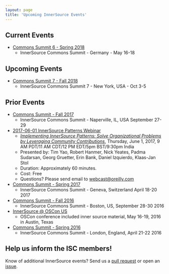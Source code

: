 ```yaml
---
layout: page
title: 'Upcoming InnerSource Events'
---
```


## Current Events
* [Commons Summit 6 - Spring 2018](isc-spring-2018)
    - InnerSource Commons Summit - Germany - May 16-18

## Upcoming Events
* [Commons Summit 7 - Fall 2018](isc-fall-2018)
   - InnerSource Commons Summit 7 - New York, USA - Oct 3-5

## Prior Events

* [Commons Summit - Fall 2017](isc-fall-2017)
    - InnerSource Commons Summit - Naperville, IL, USA September 27-29
* [2017-06-01 InnerSource Patterns Webinar](http://www.oreilly.com/pub/e/3884)
    - <em><a href="http://www.oreilly.com/pub/e/3884">Implementing InnerSource Patterns: Solve Organizational Problems by Leveraging Community Contributions</a></em>, Thursday, June 1, 2017, 9 AM PDT/11 AM CDT/12 PM EDT/5pm BST/9:30pm India
    - Presented by: Tim Yao, Robert Hanmer, Nick Yeates, Padma Sudarsan, Georg Gruetter, Erin Bank, Daniel Izquierdo, Klaas-Jan Stol
    - Duration: Approximately 60 minutes.
    - Cost: Free
    - Questions? Please send email to webcast@oreilly.com
* [Commons Summit - Spring 2017](isc-spring-2017)
    - InnerSource Commons Summit - Geneva, Switzerland April 18-20 2017
* [Commons Summit - Fall 2016](isc-fall-2016)
    - InnerSource Commons Summit - Boston, US, September 28-30 2016
* [InnerSource @ OSCon US](oscon-us-2016)
    - OSCon conference included inner source material, May 16-19, 2016 in Austin, Texas
* [Commons Summit - Spring 2016](isc-spring-2016)
    - InnerSource Commons Summit - London, England, April 21-22 2016

## Help us inform the ISC members!
Know of additional InnerSource events? Send us a [pull request](https://github.com/paypal/InnerSourceCommons/pulls) or open an [issue](https://github.com/paypal/InnerSourceCommons/issues).

